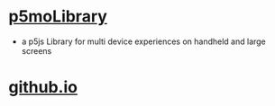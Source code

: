 # [p5moLibrary](https://github.com/molab-itp/p5moLibrary)

- a p5js Library for multi device experiences on handheld and large screens

# [github.io](https://molab-itp.github.io/p5moLibrary/src?v=34)
